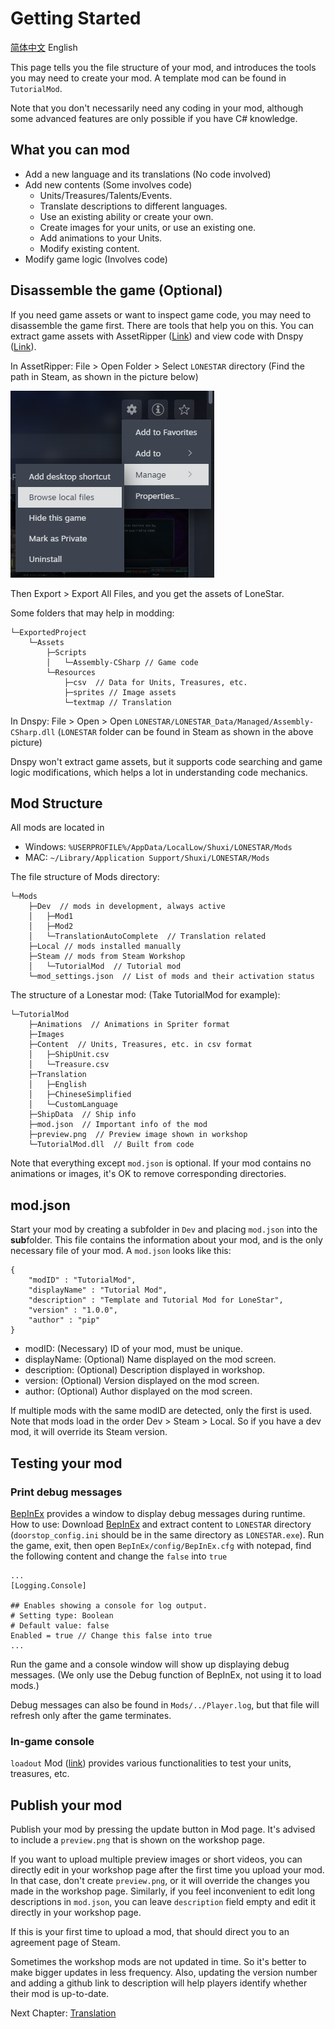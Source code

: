 # Getting Started

[简体中文](Start.md) English

This page tells you the file structure of your mod, and introduces the tools you may need to create your mod. A template mod can be found in `TutorialMod`.

Note that you don't necessarily need any coding in your mod, although some advanced features are only possible if you have C# knowledge. 

## What you can mod
- Add a new language and its translations (No code involved)
- Add new contents (Some involves code)
    - Units/Treasures/Talents/Events.
    - Translate descriptions to different languages.
    - Use an existing ability or create your own.
    - Create images for your units, or use an existing one.
    - Add animations to your Units.
    - Modify existing content.
- Modify game logic (Involves code)

## Disassemble the game (Optional)
If you need game assets or want to inspect game code, you may need to disassemble the game first. There are tools that help you on this. You can extract game assets with AssetRipper ([Link](https://github.com/AssetRipper/AssetRipper/releases)) and view code with Dnspy ([Link](https://github.com/dnSpy/dnSpy/releases)).

In AssetRipper: File > Open Folder > Select `LONESTAR` directory (Find the path in Steam, as shown in the picture below)

![Alt text](../images/Start1.png)

Then Export > Export All Files, and you get the assets of LoneStar.

Some folders that may help in modding:
```
└─ExportedProject
    └─Assets
        ├─Scripts
        │   └─Assembly-CSharp // Game code
        └─Resources
            ├─csv  // Data for Units, Treasures, etc.
            ├─sprites // Image assets
            └─textmap // Translation
```

In Dnspy: File > Open > Open `LONESTAR/LONESTAR_Data/Managed/Assembly-CSharp.dll` (`LONESTAR` folder can be found in Steam as shown in the above picture)

Dnspy won't extract game assets, but it supports code searching and game logic modifications, which helps a lot in understanding code mechanics.


## Mod Structure
All mods are located in 
- Windows: `%USERPROFILE%/AppData/LocalLow/Shuxi/LONESTAR/Mods`
- MAC: `~/Library/Application Support/Shuxi/LONESTAR/Mods`

The file structure of Mods directory:
```
└─Mods
    ├─Dev  // mods in development, always active
    │   ├─Mod1
    │   ├─Mod2
    │   └─TranslationAutoComplete  // Translation related
    ├─Local // mods installed manually
    ├─Steam // mods from Steam Workshop
    │   └─TutorialMod  // Tutorial mod
    └─mod_settings.json  // List of mods and their activation status
```

The structure of a Lonestar mod: (Take TutorialMod for example): 

```
└─TutorialMod
    ├─Animations  // Animations in Spriter format
    ├─Images
    ├─Content  // Units, Treasures, etc. in csv format
    │   ├─ShipUnit.csv
    │   └─Treasure.csv
    ├─Translation
    │   ├─English
    │   ├─ChineseSimplified
    │   └─CustomLanguage
    ├─ShipData  // Ship info
    ├─mod.json  // Important info of the mod
    ├─preview.png  // Preview image shown in workshop
    └─TutorialMod.dll  // Built from code
```

Note that everything except `mod.json` is optional. If your mod contains no animations or images, it's OK to remove corresponding directories.

## mod.json
Start your mod by creating a subfolder in `Dev` and placing `mod.json` into the **sub**folder. This file contains the information about your mod, and is the only necessary file of your mod. A `mod.json` looks like this: 

```
{
    "modID" : "TutorialMod",
    "displayName" : "Tutorial Mod",
    "description" : "Template and Tutorial Mod for LoneStar",
    "version" : "1.0.0",
    "author" : "pip"
}
```

- modID: (Necessary) ID of your mod, must be unique. 
- displayName: (Optional) Name displayed on the mod screen.
- description: (Optional) Description displayed in workshop.
- version: (Optional) Version displayed on the mod screen.
- author: (Optional) Author displayed on the mod screen.

If multiple mods with the same modID are detected, only the first is used. Note that mods load in the order Dev > Steam > Local. So if you have a dev mod, it will override its Steam version.

## Testing your mod
### Print debug messages
[BepInEx](https://github.com/BepInEx/BepInEx) provides a window to display debug messages during runtime. How to use: Download [BepInEx](https://github.com/BepInEx/BepInEx) and extract content to `LONESTAR` directory (`doorstop_config.ini` should be in the same directory as `LONESTAR.exe`). Run the game, exit, then open `BepInEx/config/BepInEx.cfg` with notepad, find the following content and change the `false` into `true`

```
...
[Logging.Console]

## Enables showing a console for log output.
# Setting type: Boolean
# Default value: false
Enabled = true // Change this false into true
...
```

Run the game and a console window will show up displaying debug messages. (We only use the Debug function of BepInEx, not using it to load mods.)

Debug messages can also be found in `Mods/../Player.log`, but that file will refresh only after the game terminates.

### In-game console

`loadout` Mod ([link](../Loadout)) provides various functionalities to test your units, treasures, etc.

## Publish your mod
Publish your mod by pressing the update button in Mod page. It's advised to include a `preview.png` that is shown on the workshop page. 

If you want to upload multiple preview images or short videos, you can directly edit in your workshop page after the first time you upload your mod. In that case, don't create `preview.png`, or it will override the changes you made in the workshop page. Similarly, if you feel inconvenient to edit long descriptions in `mod.json`, you can leave `description` field empty and edit it directly in your workshop page.

If this is your first time to upload a mod, that should direct you to an agreement page of Steam.

Sometimes the workshop mods are not updated in time. So it's better to make bigger updates in less frequency. Also, updating the version number and adding a github link to description will help players identify whether their mod is up-to-date.

Next Chapter: [Translation](Translation_EN.md)